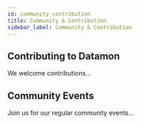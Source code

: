 ```yaml
---
id: community_contribution
title: Community & Contribution
sidebar_label: Community & Contribution
---
```


## Contributing to Datamon
We welcome contributions...

## Community Events
Join us for our regular community events...
